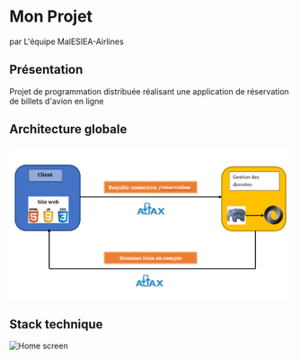 # Mon Projet

 par L'équipe MalESIEA-Airlines

## Présentation
Projet de programmation distribuée réalisant une application de réservation de billets d'avion en ligne

## Architecture globale 

![Home screen](Projet/archivrai.png)

## Stack technique 

![Home screen](https://www.noelshack.com/2020-50-7-1607852380-archi.png)




